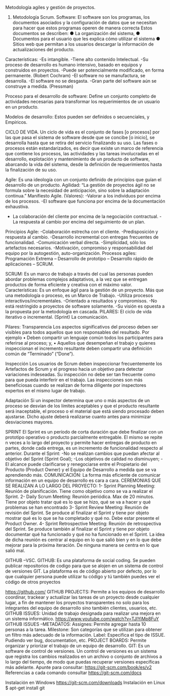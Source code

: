 Metodología agiles y gestión de proyectos. 
1.	Metodología Scrum. 
Software: 
El software son los programas, los documentos asociados y la configuración de datos que se necesitan para hacer que estos programas operen de manera correcta 
Estos documentos se describen:
 ● La organización del sistema, 
● Documentos para el usuario que les explica cómo utilizar el sistema 
● Sitios web que permitan a los usuarios descargar la información de actualizaciones del producto. 

Características:
-Es intangible. 
-Tiene alto contenido Intelectual. 
-Su proceso de desarrollo es humano intensivo, basado en equipos y construidos en proyectos. 
-Puede ser potencialmente modificado, en forma permanente. (Robert Cochram)
-El software no se manufactura, se desarrolla.
-El software no se desgasta. 
-Gran parte del software aún se construye a medida. (Pressman)

Proceso para el desarrollo de software:
Define un conjunto completo de actividades necesarias para transformar los requerimientos de un usuario en un producto.

Modelos de desarrollo: 
Estos pueden ser definidos o secuenciales, y Empíricos. 

CICLO DE VIDA. 
Un ciclo de vida es el conjunto de fases [o procesos] por las que pasa el sistema de software desde que se concibe [o inicio], se desarrolla hasta que se retira del servicio finalizando su uso. Las fases o procesos están estandarizados, es decir que existe un marco de referencia que contiene los procesos, las actividades y las tareas involucradas en el desarrollo, explotación y mantenimiento de un producto de software, abarcando la vida del sistema, desde la definición de requerimientos hasta la finalización de su uso.

Agile: Es una ideología con un conjunto definido de principios que guían el desarrollo de un producto. 
Agilidad: “La gestión de proyectos ágil no se formula sobre la necesidad de anticipación, sino sobre la adaptación continua.”
Manifiesto Agile. (Valores): 
-Valorar a los individuos por encima de los procesos. 
-El software que funciona por encima de la documentación exhaustiva.
- La colaboración del cliente por encima de la negociación contractual.
-La respuesta al cambio por encima del seguimiento de un plan.

Principios Agile: 
-Colaboración estrecha con el cliente. 
-Predisposición y respuesta al cambio.
-Desarrollo incremental con entregas frecuentes de funcionalidad.
-Comunicación verbal directa. 
-Simplicidad, sólo los artefactos necesarios. 
-Motivación, compromiso y responsabilidad del equipo por la autogestión, auto-organización.
Procesos agiles: Programación Extrema – Desarrollo de prototipo – Desarrollo rápido de aplicaciones – SCRUM.

SCRUM: Es un marco de trabajo a través del cual las personas pueden abordar problemas complejos adaptativos, a la vez que se entregan productos de forma eficiente y creativa con el máximo valor. 
Características: 
Es un enfoque ágil para la gestión de un proyecto. Más que una metodología o proceso, es un Marco de Trabajo.
-Utiliza procesos interactivos/incrementales. 
-Orientado a resultados y compromisos. 
-No está restringido a proyectos de software solamente. 
-Su visión es opuesta a la propuesta por la metodología en cascada.
PILARES: 
El ciclo de vida iterativo o incremental.  (Sprint) 
La comunicación. 

Pilares: 
Transparencia Los aspectos significativos del proceso deben ser visibles para todos aquellos que son responsables del resultado. Por ejemplo • Deben compartir un lenguaje común todos los participantes para referirse al proceso; y, • Aquellos que desempeñan el trabajo y quienes inspeccionan el incremento resultante deben compartir una definición común de “Terminado” (“Done”). 

Inspección Los usuarios de Scrum deben inspeccionar frecuentemente los Artefactos de Scrum y el progreso hacia un objetivo para detectar variaciones indeseadas. Su inspección no debe ser tan frecuente como para que pueda interferir en el trabajo. Las inspecciones son más beneficiosas cuando se realizan de forma diligente por inspectores expertos en el mismo lugar de trabajo. 

Adaptación Si un inspector determina que uno o más aspectos de un proceso se desvían de los límites aceptables y que el producto resultante será inaceptable, el proceso o el material que está siendo procesado deben ajustarse. Dicho ajuste deberá realizarse cuanto antes para minimizar desviaciones mayores.

SPRINT
El Sprint es un período de corta duración que debe finalizar con un prototipo operativo o producto parcialmente entregable. El mismo se repite n veces a lo largo del proyecto y permite hacer entregas de producto en partes, donde cada entrega, es un incremento de funcionalidad respecto al anterior.
Durante el Sprint: 
-No se realizan cambios que puedan afectar al objetivo del Sprint (Sprint Goal); 
-Los objetivos de calidad no disminuyen; 
-El alcance puede clarificarse y renegociarse entre el Propietario del Producto (Product Owner) y el Equipo de Desarrollo a medida que se va aprendiendo más.
COMUNICACIÓN: La forma más eficiente de comunicar información en un equipo de desarrollo es cara a cara. 
CEREMONIAS QUE SE REALIZAN A LO LARGO DEL PROYECTO:
1-	Sprint Planning Meeting: Reunión de planificación. Tiene como objetivo como se va a realizar el Sprint. 
2- Daily Scrum Meeting: Reunión periódica. Max de 20 minutos. Tiene por objeto tratar qué es lo que se hizo, qué se va a hacer y qué problemas se han encontrado
3- Sprint Review Meeting: Reunión de revisión del Sprint. Se produce al finalizar el Sprint y tiene por objeto mostrar qué es lo que se ha completado y qué no. Debe estar presente el Product Owner.
4- Sprint Retrospective Meeting: Reunión de retrospectiva del Sprint. Se produce también al finalizar el Sprint y tiene por objeto documentar qué ha funcionado y qué no ha funcionado en el Sprint. La idea de dicha reunión es centrar al equipo en lo que salió bien y en lo que debe mejorar para la próxima iteración. De ninguna manera se centra en lo que salió mal.

GITHUB –VSC. 
GITHUB: Es una plataforma de social coding. Se pueden publicar repositorios de codigo para que se alojen en un sistema de control de versiones GIT. 
La plataforma es de código abierto por defecto, por lo que cualquier persona puede utilizar tu código y tú también puedes ver el código de otros proyectos

https://github.com/ 
GITHUB PROJECTS: Permite a los equipos de desarrollo coordinar, trackear y actualizar las tareas de un proyecto desde cualquier lugar, a fin de mantener los proyectos transparentes no solo para los integrantes del equipo de desarrollo sino también clientes, usuarios, etc. 
GITHUB ISSUES: Unidad de trabajo designada para realizar una mejora en un sistema informático.
https://www.youtube.com/watch?v=TJlYiMp8FuY  
GITHUB ISSUES –METADATOS:
Assignes: Permite agregar hasta 10 personas a la tarea. 
Milestone: Son categorías que se utilizan para obtener un filtro más adecuado de la información. 
Label: Especifica el tipo de ISSUE. Pudiendo ver bug, documentation, etc.
PROJECT BOARDS: Permite organizar y priorizar el trabajo de un equipo de desarrollo. 
GIT: Es un software de control de versiones. 
Un control de versiones es un sistema que registra los cambios realizados en un archivo o conjunto de archivos a lo largo del tiempo, de modo que puedas recuperar versiones específicas más adelante.
Apunte para consultar:  https://git-scm.com/book/es/v2 
Referencias a cada comando consultar https://git-scm.com/docs 

Instalación en Windows
https://git-scm.com/downloads 
Instalación en Linux
$ apt-get install git
